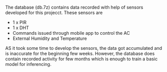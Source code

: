 The database (db.7z) contains data recorded with help of sensors developed for this projecct. These sensors are
- 1 x PIR
- 1 x DHT
- Commands issued through mobile app to control the AC
- External Humidity and Temperature

AS it took some time to develop the sensors, the data got accumulated and is inaccurate for the beginning few weeks. However, the database does contain recorded activity for few months which is enough to train a basic model for inferencing.
